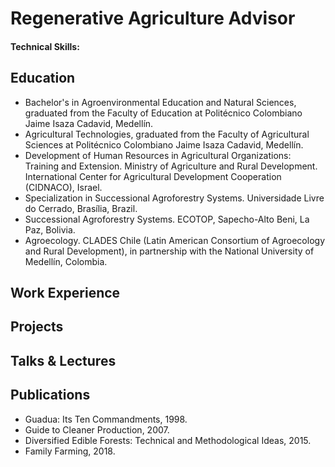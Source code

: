# Regenerative Agriculture Advisor

#### Technical Skills: 

## Education
- Bachelor's in Agroenvironmental Education and Natural Sciences, graduated from the Faculty of Education at Politécnico Colombiano Jaime Isaza Cadavid, Medellín.
- Agricultural Technologies, graduated from the Faculty of Agricultural Sciences at Politécnico Colombiano Jaime Isaza Cadavid, Medellín.
- Development of Human Resources in Agricultural Organizations: Training and Extension. Ministry of Agriculture and Rural Development. International Center for Agricultural Development Cooperation (CIDNACO), Israel.
- Specialization in Successional Agroforestry Systems. Universidade Livre do Cerrado, Brasília, Brazil.
- Successional Agroforestry Systems. ECOTOP, Sapecho-Alto Beni, La Paz, Bolivia.
- Agroecology. CLADES Chile (Latin American Consortium of Agroecology and Rural Development), in partnership with the National University of Medellín, Colombia.

## Work Experience


## Projects


## Talks & Lectures

## Publications
- Guadua: Its Ten Commandments, 1998.
- Guide to Cleaner Production, 2007.
- Diversified Edible Forests: Technical and Methodological Ideas, 2015.
- Family Farming, 2018.
